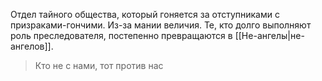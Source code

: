 Отдел тайного общества, который гоняется за отступниками с призраками-гончими. Из-за мании величия. 
Те, кто долго выполняют роль преследователя, постепенно превращаются в [[Не-ангелы|не-ангелов]].

> Кто не с нами, тот против нас